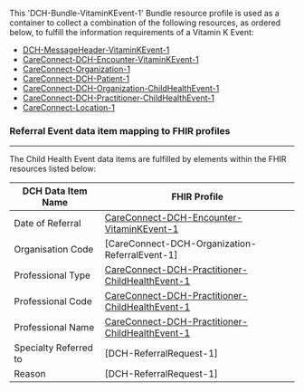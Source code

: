This 'DCH-Bundle-VitaminKEvent-1' Bundle resource profile is used as a container to collect a combination of the following resources, as ordered below, to fulfill the information requirements of a Vitamin K Event:

- [DCH-MessageHeader-VitaminKEvent-1]
- [CareConnect-DCH-Encounter-VitaminKEvent-1]
- [CareConnect-Organization-1]
- [CareConnect-DCH-Patient-1]
- [CareConnect-DCH-Organization-ChildHealthEvent-1]
- [CareConnect-DCH-Practitioner-ChildHealthEvent-1]
- [CareConnect-Location-1]

###  Referral Event data item mapping to FHIR profiles ###
----------
The Child Health Event data items are fulfilled by elements within the FHIR resources listed below:

| DCH Data Item Name    | FHIR Profile                                        |
|-----------------------|-----------------------------------------------------|
| Date of Referral      | [CareConnect-DCH-Encounter-VitaminKEvent-1]         |
| Organisation Code     | [CareConnect-DCH-Organization-ReferralEvent-1]      |
| Professional Type     | [CareConnect-DCH-Practitioner-ChildHealthEvent-1] |
| Professional Code     | [CareConnect-DCH-Practitioner-ChildHealthEvent-1] |
| Professional Name     | [CareConnect-DCH-Practitioner-ChildHealthEvent-1] |
| Specialty Referred to | [DCH-ReferralRequest-1]                             |
| Reason                | [DCH-ReferralRequest-1]                             |
                                                                                                   

[DCH-MessageHeader-VitaminKEvent-1]:dch-messageheader-vitaminkevent-1.html
[CareConnect-DCH-Encounter-VitaminKEvent-1]:careconnect-dch-encounter-vitaminkevent-1.html
[CareConnect-DCH-Patient-1]:careconnect-dch-patient-1.html
[CareConnect-Organization-1]:careconnect-organization-1.html 
[CareConnect-DCH-Organization-ChildHealthEvent-1]:careconnect-dch-organization-childhealthevent-1.html
[CareConnect-DCH-Practitioner-ChildHealthEvent-1]:careconnect-dch-practitioner-childhealthevent-1.html
[CareConnect-Location-1]:careconnect-location-1.html

